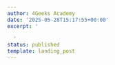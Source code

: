 ```yaml
---
author: 4Geeks Academy
date: '2025-05-28T15:17:55+00:00'
excerpt: '

  '
status: published
template: landing_post
---
```





